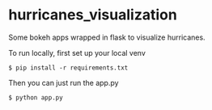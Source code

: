 # hurricanes_visualization
Some bokeh apps wrapped in flask to visualize hurricanes.

To run locally, first set up your local venv

    $ pip install -r requirements.txt
  
Then you can just run the app.py

    $ python app.py
